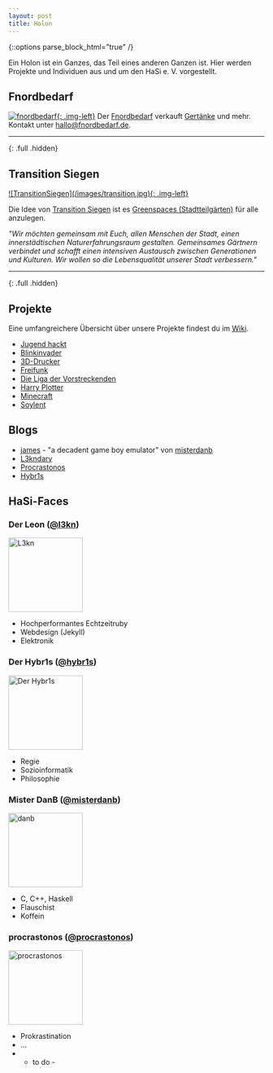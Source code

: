 ```yaml
---
layout: post
title: Holon
---
```


{::options parse_block_html="true" /}

Ein Holon ist ein Ganzes, das Teil eines anderen Ganzen ist.
Hier werden Projekte und Individuen aus und um den HaSi e. V. vorgestellt.

## Fnordbedarf

<a href="http://www.fnordbedarf.de"
target="_blank">![fnordbedarf](/images/fnordbedarf.png){: .img-left}</a>
Der [Fnordbedarf](http://www.fnordbedarf.de) verkauft 
[Gertänke](http://fnordbedarf.de/core/index.php?title=Getränke) und mehr.
Kontakt unter <a href="mailto:hallo@fnordbedarf.de">hallo@fnordbedarf.de</a>.

<hr>{: .full .hidden}

## Transition Siegen

<a href="http://transition-siegen.de/blog/" target="_blank">
![TransitionSiegen](/images/transition.jpg){: .img-left}</a>

Die Idee von [Transition Siegen](http://transition-siegen.de/blog/) ist es 
[Greenspaces (Stadtteilgärten)](http://transition-siegen.de/wiki/index.php?title=Kategorie:Greenspace) für alle anzulegen. 

 
_"Wir möchten gemeinsam mit Euch, allen Menschen der Stadt, einen innerstädtischen Naturerfahrungsraum gestalten. Gemeinsames Gärtnern verbindet und schafft einen intensiven Austausch zwischen Generationen und Kulturen. Wir wollen so die Lebensqualität unserer Stadt verbessern."_

<hr>{: .full .hidden}
 
## Projekte

Eine umfangreichere Übersicht über unsere Projekte findest du im [Wiki](http://hasi.it/wiki/Kategorie:Projekt).

* [Jugend hackt](http://hasi.it/wiki/Jugend_hackt)
* [Blinkinvader](http://hasi.it/wiki/Blinkinvader)
* [3D-Drucker](http://hasi.it/wiki/3D_Drucker)
* [Freifunk](http://hasi.it/wiki/Freifunk)
* [Die Liga der Vorstreckenden](http://hasi.it/wiki/Liga_der_Vorstreckenden)
* [Harry Plotter](http://hasi.it/wiki/Harry_Plotter)
* [Minecraft](http://hasi.it/wiki/Minecraft)
* [Soylent](http://hasi.it/wiki/Soylent)

## Blogs

* [james](http://james.hasi.it) - "a decadent game boy emulator" von [misterdanb](http://hasi.it/wiki/Benutzer:Danb)
* [L3kndary](http://www.l3kn.de)
* [Procrastonos](http://procrastonos.org)
* [Hybr1s](http://hybr1s.de)

## HaSi-Faces
<div class="half">

### Der Leon ([@l3kn](http://twitter.com/l3kn))

[<img src="/images/l3kn.png" alt="L3kn"
width="146">](http://hasi.it/wiki/Benutzer:L3kn)

* Hochperformantes Echtzeitruby
* Webdesign (Jekyll)
* Elektronik

</div><div class="half">

### Der Hybr1s ([@hybr1s](http://twitter.com/hybr1s))

[<img src="/images/hybr1s.jpg" alt="Der Hybr1s" width="146">](http://hasi.it/wiki/Benutzer:Hybr1s)

* Regie
* Sozioinformatik
* Philosophie
		
</div><div class="half">

### Mister DanB ([@misterdanb](http://twitter.com/misterdanb))

[<img src="/images/danb.png" alt="danb" width="146">](http://hasi.it/wiki/Benutzer:danb)

* C, C++, Haskell 
* Flauschist
* Koffein

</div><div class="half">

### procrastonos ([@procrastonos](http://twitter.com/procrastonos))

[<img src="/images/procrastonos.jpg" alt="procrastonos" width="146">](http://hasi.it/wiki/Benutzer:Seth)

* Prokrastination 
* ...
* - to do - 

</div>
